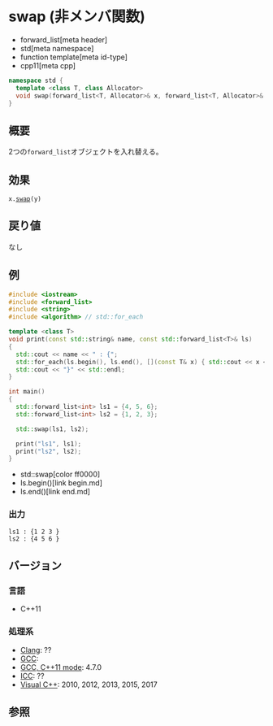 # swap (非メンバ関数)
* forward_list[meta header]
* std[meta namespace]
* function template[meta id-type]
* cpp11[meta cpp]

```cpp
namespace std {
  template <class T, class Allocator>
  void swap(forward_list<T, Allocator>& x, forward_list<T, Allocator>& y);
}
```

## 概要
2つの`forward_list`オブジェクトを入れ替える。


## 効果
`x.`[`swap`](swap.md)`(y)`


## 戻り値
なし


## 例
```cpp example
#include <iostream>
#include <forward_list>
#include <string>
#include <algorithm> // std::for_each

template <class T>
void print(const std::string& name, const std::forward_list<T>& ls)
{
  std::cout << name << " : {";
  std::for_each(ls.begin(), ls.end(), [](const T& x) { std::cout << x << " "; });
  std::cout << "}" << std::endl;
}

int main()
{
  std::forward_list<int> ls1 = {4, 5, 6};
  std::forward_list<int> ls2 = {1, 2, 3};

  std::swap(ls1, ls2);

  print("ls1", ls1);
  print("ls2", ls2);
}
```
* std::swap[color ff0000]
* ls.begin()[link begin.md]
* ls.end()[link end.md]

### 出力
```
ls1 : {1 2 3 }
ls2 : {4 5 6 }
```

## バージョン
### 言語
- C++11

### 処理系
- [Clang](/implementation.md#clang): ??
- [GCC](/implementation.md#gcc): 
- [GCC, C++11 mode](/implementation.md#gcc): 4.7.0
- [ICC](/implementation.md#icc): ??
- [Visual C++](/implementation.md#visual_cpp): 2010, 2012, 2013, 2015, 2017


## 参照


